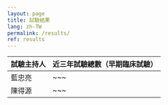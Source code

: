 ```yaml
---
layout: page
title: 試驗結果
lang: zh-TW
permalink: /results/
ref: results
---
```


試驗主持人 | 近三年試驗總數（早期臨床試驗）
--- | ---
藍忠亮 | ~~~
陳得源 | ~~~